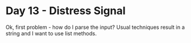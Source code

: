 # Day 13 - Distress Signal

Ok, first problem - how do I parse the input? Usual techniques result in a string and I want to use list methods.
